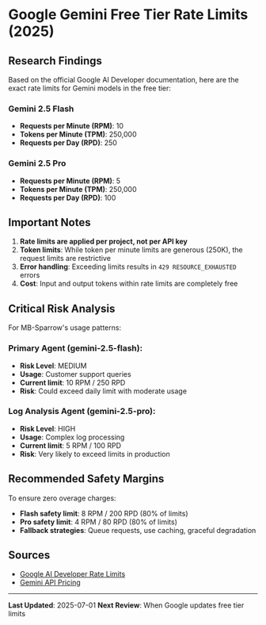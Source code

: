 # Google Gemini Free Tier Rate Limits (2025)

## Research Findings

Based on the official Google AI Developer documentation, here are the exact rate limits for Gemini models in the free tier:

### Gemini 2.5 Flash
- **Requests per Minute (RPM)**: 10
- **Tokens per Minute (TPM)**: 250,000
- **Requests per Day (RPD)**: 250

### Gemini 2.5 Pro
- **Requests per Minute (RPM)**: 5
- **Tokens per Minute (TPM)**: 250,000
- **Requests per Day (RPD)**: 100

## Important Notes

1. **Rate limits are applied per project, not per API key**
2. **Token limits**: While token per minute limits are generous (250K), the request limits are restrictive
3. **Error handling**: Exceeding limits results in `429 RESOURCE_EXHAUSTED` errors
4. **Cost**: Input and output tokens within rate limits are completely free

## Critical Risk Analysis

For MB-Sparrow's usage patterns:

### Primary Agent (gemini-2.5-flash):
- **Risk Level**: MEDIUM
- **Usage**: Customer support queries
- **Current limit**: 10 RPM / 250 RPD
- **Risk**: Could exceed daily limit with moderate usage

### Log Analysis Agent (gemini-2.5-pro):
- **Risk Level**: HIGH
- **Usage**: Complex log processing
- **Current limit**: 5 RPM / 100 RPD  
- **Risk**: Very likely to exceed limits in production

## Recommended Safety Margins

To ensure zero overage charges:
- **Flash safety limit**: 8 RPM / 200 RPD (80% of limits)
- **Pro safety limit**: 4 RPM / 80 RPD (80% of limits)
- **Fallback strategies**: Queue requests, use caching, graceful degradation

## Sources

- [Google AI Developer Rate Limits](https://ai.google.dev/gemini-api/docs/rate-limits)
- [Gemini API Pricing](https://ai.google.dev/gemini-api/docs/pricing)

---
**Last Updated**: 2025-07-01
**Next Review**: When Google updates free tier limits